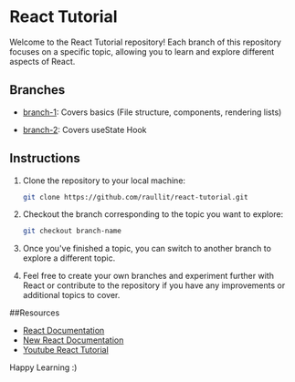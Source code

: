 # React Tutorial

Welcome to the React Tutorial repository! Each branch of this repository focuses on a specific topic, allowing you to learn and explore different aspects of React.

## Branches

- [branch-1](https://github.com/raullit/react-tutorial/tree/basics): Covers basics (File structure, components, rendering lists)

- [branch-2](https://github.com/raullit/react-tutorial/tree/useState): Covers useState Hook

## Instructions

1. Clone the repository to your local machine:

   ```bash
   git clone https://github.com/raullit/react-tutorial.git
   ```

2. Checkout the branch corresponding to the topic you want to explore:

   ```bash
   git checkout branch-name
   ```
3. Once you've finished a topic, you can switch to another branch to explore a different topic.
4. Feel free to create your own branches and experiment further with React or contribute to the repository if you have any improvements or additional topics to cover.

##Resources
- [React Documentation](https://legacy.reactjs.org/docs/getting-started.html)
- [New React Documentation](https://react.dev/blog/2023/03/16/introducing-react-dev)
- [Youtube React Tutorial](https://youtu.be/f55qeKGgB_M)

Happy Learning :)

